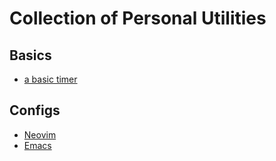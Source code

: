 # Collection of Personal Utilities

## Basics

 - [a basic timer](/basics/readme.md)

## Configs

 - [Neovim](https://github.com/rajp152k/.cfg-nvim)
 - [Emacs](https://github.com/rajp152k/emacs-configs)
